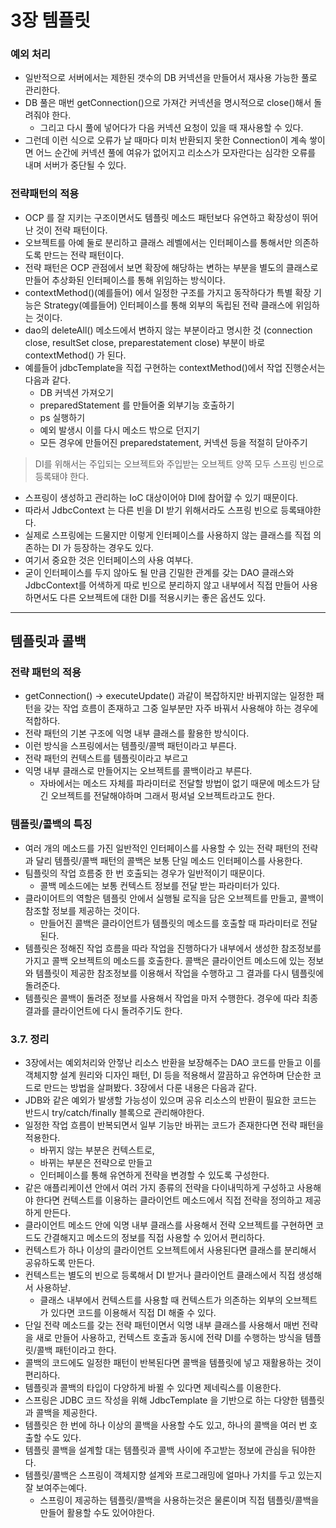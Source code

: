 # 3장 템플릿

### 예외 처리

- 일반적으로 서버에서는 제한된 갯수의 DB 커넥션을 만들어서 재사용 가능한 풀로 관리한다.
- DB 풀은 매번 getConnection()으로 가져간 커넥션을 명시적으로 close()해서 돌려줘야 한다.
    - 그리고 다시 풀에 넣어다가 다음 커넥션 요청이 있을 때 재사용할 수 있다.
- 그런데 이런 식으로 오류가 날 때마다 미처 반환되지 못한 Connection이 계속 쌓이면 어느 순간에 커넥션 풀에 여유가 없어지고 리소스가 모자란다는 심각한 오류를 내며 서버가 중단될 수 있다.

### 전략패턴의 적용

- OCP 를 잘 지키는 구조이면서도 템플릿 메소드 패턴보다 유연하고 확장성이 뛰어난 것이 전략 패턴이다.
- 오브젝트를 아예 둘로 분리하고 클래스 레벨에서는 인터페이스를 통해서만 의존하도록 만드는 전략 패턴이다.
- 전략 패턴은 OCP 관점에서 보면 확장에 해당하는 변하는 부분을 별도의 클래스로 만들어 추상화된 인터페이스를 통해 위임하는 방식이다.
- contextMethod()(예를들어) 에서 일정한 구조를 가지고 동작하다가 특별 확장 기능은 Strategy(예를들어) 인터페이스를 통해 외부의 독립된 전략 클래스에 위임하는 것이다.
- dao의 deleteAll() 메소드에서 변하지 않는 부분이라고 명시한 것 (connection close, resultSet close, preparestatement close) 부분이 바로
  contextMethod() 가 된다.
- 예를들어 jdbcTemplate을 직접 구현하는 contextMethod()에서 작업 진행순서는 다음과 같다.
    - DB 커넥션 가져오기
    - preparedStatement 를 만들어줄 외부기능 호출하기
    - ps 실행하기
    - 예외 발생시 이를 다시 메소드 밖으로 던지기
    - 모든 경우에 만들어진 preparedstatement, 커넥션 등을 적절히 닫아주기

> DI를 위해서는 주입되는 오브젝트와 주입받는 오브젝트 양쪽 모두 스프링 빈으로 등록돼야 한다.

- 스프링이 생성하고 관리하는 IoC 대상이어야 DI에 참어햘 수 있기 때문이다.
- 따라서 JdbcContext 는 다른 빈을 DI 받기 위해서라도 스프링 빈으로 등록돼야한다.
- 실제로 스프링에는 드물지만 이렇게 인터페이스를 사용하지 않는 클래스를 직접 의존하는 DI 가 등장하는 경우도 있다.
- 여기서 중요한 것은 인터페이스의 사용 여부다.
- 굳이 인터페이스를 두지 않아도 될 만큼 긴밀한 관계를 갖는 DAO 클래스와 JdbcContext를 어색하게 따로 빈으로 분리하지 않고 내부에서 직접 만들어 사용하면서도 다른 오브젝트에 대한 DI를 적용시키는 좋은
  옵션도 있다.

-----

## 템플릿과 콜백

### 전략 패턴의 적용

- getConnection() -> executeUpdate() 과같이 복잡하지만 바뀌지않는 일정한 패턴을 갖는 작업 흐름이 존재하고 그중 일부분만 자주 바꿔서 사용해야 하는 경우에 적합하다.
- 전략 패턴의 기본 구조에 익명 내부 클래스를 활용한 방식이다.
- 이런 방식을 스프링에서는 템플릿/콜백 패턴이라고 부른다.
- 전략 패턴의 컨텍스트를 템플릿이라고 부르고
- 익명 내부 클래스로 만들어지는 오브젝트를 콜백이라고 부른다.
    - 자바에서는 메소드 자체를 파라미터로 전달할 방법이 없기 때문에 메소드가 담긴 오브젝트를 전달해야하며 그래서 펑셔널 오브젝트라고도 한다.

### 템플릿/콜백의 특징


- 여러 개의 메소드를 가진 일반적인 인터페이스를 사용할 수 있는 전략 패턴의 전략과 달리 템플릿/콜백 패턴의 콜백은 보통 단일 메소드 인터페이스를 사용한다.
- 팀플릿의 작업 흐름중 한 번 호출되는 경우가 일반적이기 때문이다.
    - 콜백 메소드에는 보통 컨텍스트 정보를 전달 받는 파라미터가 있다.
- 클라이어트의 역할은 템플릿 안에서 실행될 로직을 담은 오브젝트를 만들고, 콜백이 참조할 정보를 제공하는 것이다.
    - 만들어진 콜백은 클라이언트가 템플릿의 메소드를 호출할 때 파라미터로 전달된다.
- 템플릿은 정해진 작업 흐름을 따라 작업을 진행하다가 내부에서 생성한 참조정보를 가지고 콜백 오브젝트의 메소드를 호출한다. 콜백은 클라이언트 메소드에 있는 정보와 템플릿이 제공한 참조정보를 이용해서 작업을 수행하고
  그 결과를 다시 템플릿에 돌려준다.
- 템플릿은 콜백이 돌려준 정보를 사용해서 작업을 마저 수행한다. 경우에 따라 최종결과를 클라이언트에 다시 돌려주기도 한다.

### 3.7. 정리

- 3장에서는 예외처리와 안젛난 리소스 반환을 보장해주는 DAO 코드를 만들고 이를 객체지향 설계 원리와 디자인 패턴, DI 등을 적용해서 깔끔하고 유연하며 단순한 코드로 만드는 방법을 살펴봤다. 3장에서 다룬
  내용은 다음과 같다.
- JDB와 같은 예외가 발생할 가능성이 있으며 공유 리소스의 반환이 필요한 코드는 반드시 try/catch/finally 블록으로 관리해야한다.
- 일정한 작업 흐름이 반복되면서 일부 기능만 바뀌는 코드가 존재한다면 전략 패턴을 적용한다.
    - 바뀌지 않는 부분은 컨텍스트로,
    - 바뀌는 부분은 전략으로 만들고
    - 인터페이스를 통해 유연하게 전략을 변경할 수 있도록 구성한다.
- 같은 애플리케이션 안에서 여러 가지 종류의 전략을 다이내믹하게 구성하고 사용해야 한다면 컨텍스트를 이용하는 클라이언트 메소드에서 직접 전략을 정의하고 제공하게 만든다.
- 클라이언트 메소드 안에 익명 내부 클래스를 사용해서 전략 오브젝트를 구현하면 코드도 간결해지고 메소드의 정보를 직접 사용할 수 있어서 편리하다.
- 컨텍스트가 하나 이상의 클라이언트 오브젝트에서 사용된다면 클래스를 분리해서 공유하도록 만든다.
- 컨텍스트는 별도의 빈으로 등록해서 DI 받거나 클라이언트 클래스에서 직접 생성해서 사용하낟.
    - 클래스 내부에서 컨텍스트를 사용할 때 컨텍스트가 의존하는 외부의 오브젝트가 있다면 코드를 이용해서 직접 DI 해줄 수 있다.
- 단일 전략 메소드를 갖는 전략 패턴이면서 익명 내부 클래스를 사용해서 매번 전략을 새로 만들어 사용하고, 컨텍스트 호출과 동시에 전략 DI를 수행하는 방식을 템플릿/콜백 패턴이라고 한다.
- 콜백의 코드에도 일정한 패턴이 반복된다면 콜백을 템플릿에 넣고 재활용하는 것이 편리하다.
- 템플릿과 콜백의 타입이 다양하게 바뀔 수 있다면 제네릭스를 이용한다.
- 스프링은 JDBC 코드 작성을 위해 JdbcTemplate 을 기반으로 하는 다양한 템플릿과 콜백을 제공한다.
- 템플릿은 한 번에 하나 이상의 콜백을 사용할 수도 있고, 하나의 콜백을 여러 번 호출할 수도 있다.
- 템플릿 콜백을 설계할 대는 템플릿과 콜백 사이에 주고받는 정보에 관심을 둬야한다.
- 템플릿/콜백은 스프링이 객체지향 설계와 프로그래밍에 얼마나 가치를 두고 있는지 잘 보여주는예다.
    - 스프링이 제공하는 템플릿/콜백을 사용하는것은 물론이며 직접 템플릿/콜백을 만들어 활용할 수도 있어야한다.












